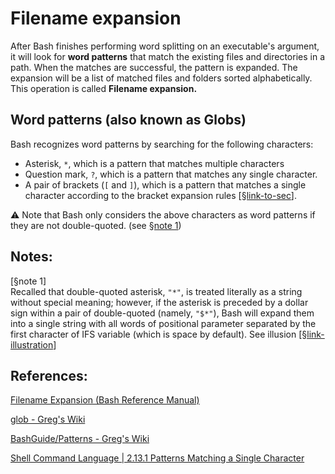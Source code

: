 # Filename expansion

After Bash finishes performing word splitting on an executable's argument, it will look for **word patterns** that match the existing files and directories in a path. 
When the matches are successful, the pattern is expanded. The expansion will be a list of matched files and folders sorted alphabetically. This operation is called **Filename expansion.**

## Word patterns (also known as Globs)

Bash recognizes word patterns by searching for the following characters:

- Asterisk, `*`, which is a pattern that matches multiple characters
- Question mark, `?`, which is a pattern that matches any single character.
- A pair of brackets (`[` and `]`), which is a pattern that matches a single character according to the bracket expansion rules [[§link-to-sec](./bracket-expansion/README.md)].

:warning: Note that Bash only considers the above characters as word patterns if they are not double-quoted. (see [§note 1](#note-1)) 




## Notes:

<a name="note-1">[§note 1]</a> </br>
Recalled that double-quoted asterisk, `"*"`, is treated literally as a string without special meaning; however, if the asterisk is preceded by a dollar sign within a pair of double-quoted (namely, `"$*"`), Bash will expand them into a single string with all words of positional parameter separated by the first character of IFS variable (which is space by default). See illusion [[§link-illustration](./ipynb--double-quoted-asterisk/index.ipynb)]



## References: 

[Filename Expansion (Bash Reference Manual)](https://www.gnu.org/software/bash/manual/html_node/Filename-Expansion.html) 

[glob - Greg's Wiki](https://mywiki.wooledge.org/glob) 

[BashGuide/Patterns - Greg's Wiki](https://mywiki.wooledge.org/BashGuide/Patterns) 

[Shell Command Language | 2.13.1 Patterns Matching a Single Character](https://pubs.opengroup.org/onlinepubs/007904975/utilities/xcu_chap02.html#tag_02_13) 
